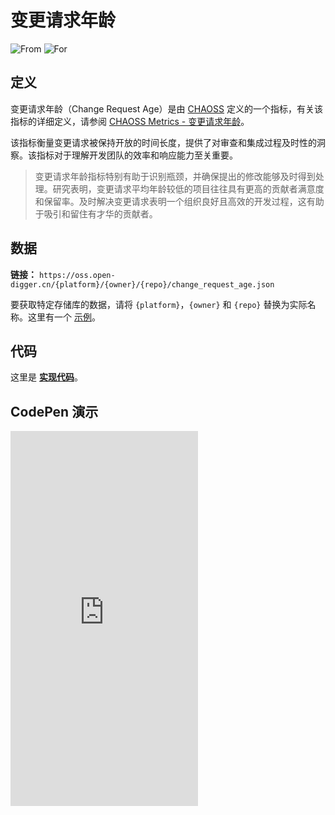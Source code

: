 # 变更请求年龄

![From](https://img.shields.io/badge/来自-CHAOSS-blue) ![For](https://img.shields.io/badge/用于-仓库-blue)

## 定义

变更请求年龄（Change Request Age）是由 [CHAOSS](https://chaoss.community) 定义的一个指标，有关该指标的详细定义，请参阅 [CHAOSS Metrics - 变更请求年龄](https://chaoss.community/zh-CN/kb/metric-issue-age/)。

该指标衡量变更请求被保持开放的时间长度，提供了对审查和集成过程及时性的洞察。该指标对于理解开发团队的效率和响应能力至关重要。

> 变更请求年龄指标特别有助于识别瓶颈，并确保提出的修改能够及时得到处理。研究表明，变更请求平均年龄较低的项目往往具有更高的贡献者满意度和保留率。及时解决变更请求表明一个组织良好且高效的开发过程，这有助于吸引和留住有才华的贡献者。

## 数据

**链接：** `https://oss.open-digger.cn/{platform}/{owner}/{repo}/change_request_age.json`

要获取特定存储库的数据，请将 `{platform}`，`{owner}` 和 `{repo}` 替换为实际名称。这里有一个 [示例](https://oss.open-digger.cn/github/X-lab2017/open-digger/change_request_age.json)。

## 代码

这里是 [**实现代码**](https://github.com/X-lab2017/open-digger/blob/master/src/metrics/chaoss.ts#L341)。

## CodePen 演示

<iframe height="600" scrolling="no" title="OpenDigger - [CHAOSS] Time Duration Related Metrics" src="https://codepen.io/frank-zsy/embed/VwBqwaP?default-tab=js%2Cresult&editable=true" frameborder="no" loading="lazy" allowtransparency="true" allowfullscreen="true">
  See the Pen <a href="https://codepen.io/frank-zsy/pen/VwBqwaP">
  OpenDigger - [CHAOSS] Time Duration Related Metrics</a> by Frank Zhao (<a href="https://codepen.io/frank-zsy">@frank-zsy</a>)
  on <a href="https://codepen.io">CodePen</a>.
</iframe>
